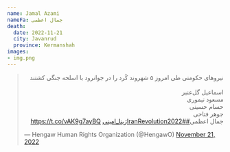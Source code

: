 ```yaml
---
name: Jamal Azami
nameFa: جمال اعظمی
death:
  date: 2022-11-21
  city: Javanrud
  province: Kermanshah
images:
- img.png
---
```



<blockquote class="twitter-tweet"><p lang="fa" dir="rtl">نیروهای حکومتی طی امروز ۵ شهروند کُرد را در جوانرود با اسلحه جنگی کشتند<br><br>اسماعیل گل‌عنبر<br> مسعود تیموری<br> حسام حسینی<br> جوهر فتاحی <br> جمال اعظمی<a href="https://twitter.com/hashtag/IranRevolution2022?src=hash&amp;ref_src=twsrc%5Etfw">#IranRevolution2022</a><a href="https://twitter.com/hashtag/%DA%98%DB%8C%D9%86%D8%A7_%D8%A7%D9%85%DB%8C%D9%86%DB%8C?src=hash&amp;ref_src=twsrc%5Etfw">#ژینا_امینی</a> <a href="https://t.co/vAK9g7ayBQ">https://t.co/vAK9g7ayBQ</a></p>&mdash; Hengaw Human Rights Organization (@HengawO) <a href="https://twitter.com/HengawO/status/1594787136758288384?ref_src=twsrc%5Etfw">November 21, 2022</a></blockquote> <script async src="https://platform.twitter.com/widgets.js" charset="utf-8"></script>